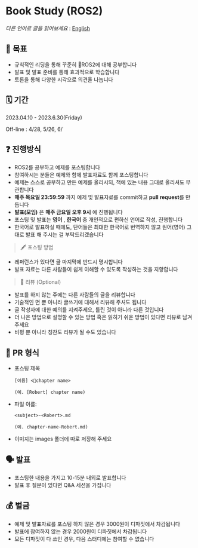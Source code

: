 # Book Study (ROS2)

 *다른 언어로 글을 읽어보세요* : [English](README.md)

## 📝 목표

* 규칙적인 리딩을 통해 꾸준히 ROS2에 대해 공부합니다
* 발표 및 발표 준비를 통해 효과적으로 학습합니다
* 토론을 통해 다양한 시각으로 의견울 나눕니다

## 🗓 기간

2023.04.10 - 2023.6.30(Friday)

Off-line : 4/28, 5/26, 6/

## ❓ 진행방식

* ROS2를 공부하고 예제를 포스팅합니다
* 참여하시는 분들은 예제와 함께 발표자료도 함께 포스팅합니다
* 예제는 스스로 공부하고 만든 예제를 올리시되, 책에 있는 내용 그대로 올리셔도 무관합니다
* **매주 목요일 23:59:59** 까지 예제 및 발표자료를 commit하고 **pull request**를 만듭니다
* **발표(모임)** 은 **매주 금요일 오후 9시** 에 진행됩니다
* 포스팅 및 발표는  **영어** , **한국어** 중 개인적으로 편하신 언어로 작성, 진행합니다
* 한국어로 발표하실 때에도, 단어들은 최대한 한국어로 번역하지 않고 원어(영어) 그대로 발표 해 주시는 걸 부탁드리겠습니다

> 🖋 포스팅 방법

* 레퍼런스가 있다면 글 마지막에 반드시 명시합니다
* 발표 자료는 다른 사람들이 쉽게 이해할 수 있도록 작성하는 것을 지향합니다

> 🔖 리뷰 (Optional)

* 발표를 하지 않는 주에는 다른 사람들의 글을 리뷰합니다
* 기술적인 면 뿐 아니라 글쓰기에 대해서 리뷰해 주셔도 됩니다
* 글 작성자에 대한 예의를 지켜주세요, 틀린 것이 아니라 다른 것입니다
* 더 나은 방법으로 설명할 수 있는 방법 혹은 읽히기 쉬운 방법이 있다면 리뷰로 남겨주세요
* 비평 뿐 아니라 칭찬도 리뷰가 될 수도 있습니다

## 💾 PR 형식

* 포스팅 제목
  ```
  [이름] <chapter name>

  (예. [Robert] chapter name)
  ```
* 파일 이름:
  ```
  <subject>-<Robert>.md

  (예. chapter-name-Robert.md)
  ```
* 이미지는 images 폴더에 따로 저장해 주세요

## 🗣 발표

* 포스팅한 내용을 가지고 10-15분 내외로 발표합니다
* 발표 후 질문이 있다면 Q&A 세션을 가집니다

## 💰 벌금

* 예제 및 발표자료를 포스팅 하지 않은 경우 3000원이 디파짓에서 차감됩니다
* 발표에 참여하지 않는 경우 2000원이 디파짓에서 차감됩니다
* 모든 디파짓이 다 쓰인 경우, 다음 스터디에는 참여할 수 없습니다
